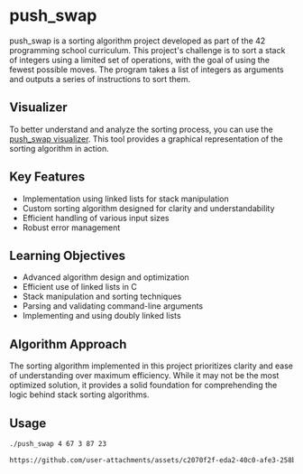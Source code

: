 # push_swap

push_swap is a sorting algorithm project developed as part of the 42 programming school curriculum. This project's challenge is to sort a stack of integers using a limited set of operations, with the goal of using the fewest possible moves. The program takes a list of integers as arguments and outputs a series of instructions to sort them. 

## Visualizer

To better understand and analyze the sorting process, you can use the [push_swap visualizer](https://github.com/o-reo/push_swap_visualizer). This tool provides a graphical representation of the sorting algorithm in action.

## Key Features

- Implementation using linked lists for stack manipulation
- Custom sorting algorithm designed for clarity and understandability
- Efficient handling of various input sizes
- Robust error management

## Learning Objectives

- Advanced algorithm design and optimization
- Efficient use of linked lists in C
- Stack manipulation and sorting techniques
- Parsing and validating command-line arguments
- Implementing and using doubly linked lists

## Algorithm Approach

The sorting algorithm implemented in this project prioritizes clarity and ease of understanding over maximum efficiency. While it may not be the most optimized solution, it provides a solid foundation for comprehending the logic behind stack sorting algorithms.

## Usage

```bash
./push_swap 4 67 3 87 23

https://github.com/user-attachments/assets/c2070f2f-eda2-40c0-afe3-258bdf06a85a
